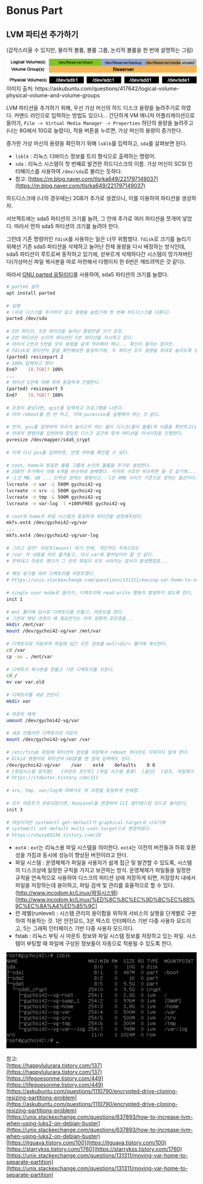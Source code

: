 # Bonus Part

## LVM 파티션 추가하기

(갑작스러울 수 있지만, 물리적 볼륨, 볼륨 그룹, 논리적 볼륨을 한 번에 설명하는 그림)

<img src="../img/volumes.png" alt="volumes" width="600" />
이미지 출처: https://askubuntu.com/questions/417642/logical-volume-physical-volume-and-volume-groups

LVM 파티션을 추가하기 위해, 우선 가상 머신의 하드 디스크 용량을 늘려주기로 하였다. 커맨드 라인으로 입력하는 방법도 있으나... 간단하게 VM 매니저 어플리케이션으로 들어가, `File -> Virtual Media Manager -> Properties` 하단의 용량을 늘려주고(나는 8G에서 10G로 늘렸다), 적용 버튼을 누르면, 가상 머신의 용량이 증가한다.

증가한 가상 머신의 용량을 확인하기 위해 `lsblk`를 입력하고, `sda`를 살펴보면 된다.

- `lsblk` : 리눅스 디바이스 정보를 트리 형식으로 출력하는 명령어.
- `sda` : 리눅스 시스템이 첫 번째로 발견한 하드디스크의 이름. 가상 머신이 SCSI 인터페이스를 사용하여 `/dev/sda`로 불리는 듯하다.
- 참고: [https://m.blog.naver.com/tlsrka649/221797149037](https://m.blog.naver.com/tlsrka649/221797149037)

하드디스크에 (나의 경우에는) 2GB가 추가로 생겼으니, 이를 이용하여 파티션을 생성하자.

서브젝트에는 sda5 파티션의 크기를 늘려, 그 안에 추가로 여러 파티션을 쪼개어 넣었다. 따라서 먼저 sda5 파티션의 크기를 늘려야 한다.

그런데 기존 명령어인 `fdisk`를 사용하는 일은 너무 위험했다. `fdisk`로 크기를 늘리기 위해선 기존 sda5 파티션을 삭제하고 늘어난 전체 용량을 다시 배정하는 방식인데, sda5 파티션이 루트로써 동작하고 있기에, 섣부르게 삭제하다간 시스템이 망가져버린다(가상머신 파일 복사본을 따로 마련해서 다행이지 한 6번은 깨뜨려먹은 것 같다).

따라서 [GNU parted 유틸리티](https://geekpeach.net/ko/linux-parted-%EC%9C%A0%ED%8B%B8%EB%A6%AC%ED%8B%B0-%EC%9D%B4%ED%95%B4)를 사용하여, sda5 파티션의 크기를 늘렸다.

```sh
# parted 설치
apt install parted

# 실행
# (따로 디스크를 추가하지 않고 용량을 늘렸기에 첫 번째 하드디스크를 다룬다)
parted /dev/sda

# 2번 파티션, 5번 파티션을 늘어난 용량만큼 크기 조정.
# 2번 파티션은 논리적 파티션인 5번 파티션을 지시하고 있다.
# 따라서 2번과 5번을 모두 용량을 같게 처리해야 하나... 확신이 들지는 않지만,
# fdisk로 파티션의 끝을 확인해보면 동일하기에, 두 파티션 모두 용량을 최대로 늘리도록 명령어를 사용하였음.
(parted) resizepart 2
# 100% 입력하고 엔터
End?    [8.7GB]? 100%
...
# 파티션 5번에 대해 위와 동일하게 진행한다.
(parted) resizepart 5
End?    [8.7GB]? 100%

# 조정이 끝났다면, quit를 입력하고 프로그램을 나온다.
# 아마 reboot를 한 번 하고, 아래 pvresize를 실행해야 하는 것 같다.

# 먼저, pvs를 입력하여 우리가 늘리고자 하는 물리 디스크(물리 볼륨)의 이름을 확인하고(sda5_crypt),
# 아래의 명령어를 입력하여 할당된 디스크 공간에 맞게 파티션을 리사이징을 진행한다.
pvresize /dev/mapper/sda5_crypt

# 이제 다시 pvs를 입력하면, 반영 여부를 확인할 수 있다.

# root, home과 동일한 볼륨 그룹에 논리적 볼륨을 추가로 생성한다.
# 2GB만 추가해서 대충 4개를 비슷하네 분배했다. 어차피 구조만 비슷하면 될 것 같기에...
# -L은 MB, GB ... 단위로 정하는 명령이고, -l은 4MB 사이즈 기준으로 정하는 옵션이다.
lvcreate -n var -L 500M gychoi42-vg
lvcreate -n srv -L 500M gychoi42-vg
lvcreate -n tmp -L 500M gychoi42-vg
lvcreate -n var-log -l +100%FREE gychoi42-vg

# root와 home의 파일 시스템과 동일하게 파티션을 설정해주었다.
mkfs.ext4 /dev/gychoi42-vg/var
...
mkfs.ext4 /dev/gychoi42-vg/var-log

# 그리고 잠깐! 마운트(mount) 하기 전에, 개인적인 추측으로는
# /var 의 내용을 따로 옮겨놓고, 다시 var에 붙여넣어야 할 것 같다.
# 무턱대고 마운트 했다가 그 안의 파일이 모두 사라지는 참사가 발생했었음...

# 해당 링크를 따라 디렉토리를 마운트했다.
# https://unix.stackexchange.com/questions/131311/moving-var-home-to-separate-partition

# single user mode로 들어가, 디렉토리에 read-write 행동이 발생하지 않도록 한다.
init 1

# mnt 폴더에 임시로 디렉토리름 만들고, 마운트를 한다.
# 그런데 해당 과정이 왜 필요한지는 아직 정확히 모르겠음...
mkdir /mnt/var
mount /dev/gychoi42-vg/var /mnt/var

# 디렉토리로 이동하여 파일에 담긴 모든 정보를 mnt/<dir> 폴더에 복사한다.
cd /var
cp -ax . /mnt/var

# 디렉토리 복사본을 만들고 기존 디렉토리를 지운다.
cd /
mv var var.old

# 디렉토리를 새로 만든다.
mkdir var

# 마운트 해제
umount /dev/gychoi42-vg/var

# 새로 만들어진 디렉토리로 마운트
mount /dev/gychoi42-vg/var /var

# /etc/fstab 파일에 파티션의 정보를 저장해서 reboot 하더라도 지워지지 않게 한다.
# blkid 명령어로 파티션의 UUID를 맨 앞에 입력해도 된다.
/dev/gychoi42-vg/var    /var    ext4    defaults    0 0
# [파일시스템 장치명]   [마운트 포인트] [파일 시스템 종류]  [옵션]  [덤프, 파일체크 옵션]
# https://itdexter.tistory.com/311

# srv, tmp, var/log에 대해서도 위 과정을 동일하게 반복함.

# 모두 마운트가 완료되었다면, RunLevel을 변경하여 CLI 멀티태스킹 모드로 돌아온다.
init 3

# 여담이지만 systemctl get-default가 graphical.target로 나오기에
# systemctl set-default multi-user.target으로 변경하였다.
# https://shuzy65536.tistory.com/20
```

- `ext4` : `ext`는 리눅스용 파일 시스템을 의미한다. `ext4`는 이전의 버전들과 하휘 호환성을 가짐과 동시에 성능이 향상된 버전이라고 한다.
- 파일 시스템 : 운영체제가 파일을 사용자가 쉽게 접근 및 발견할 수 있도록, 시스템의 디스크상에 일정한 규칙을 가지고 보관하는 방식. 운영체제가 파일들을 일정한 규칙을 연속적으로 사용하여 디스크의 파티션 상에 저장하게 되면, 저장장치 내에서 파일을 저장하는데 용이하고, 파일 검색 및 관리를 효율적으로 할 수 있다. (http://www.incodom.kr/Linux/파일시스템)[http://www.incodom.kr/Linux/%ED%8C%8C%EC%9D%BC%EC%8B%9C%EC%8A%A4%ED%85%9C]
- 런 레벨(runlevel) : 시스템 관리의 용이함을 위하여 서비스의 실행을 단계별로 구분하여 적용하는 것. 1은 안전모드, 3은 텍스트 인터페이스 기반 다중 사용자 모드이고, 5는 그래픽 인터페이스 기반 다중 사용자 모드이다.
- fstab : 리눅스 부팅 시 마운트 정보와 파일 시스템 정보를 저장하고 있는 파일. 시스템이 부팅할 때 파일에 구성된 정보들이 자동으로 적용될 수 있도록 한다.

<img src="../img/partition.png" alt="partition" width="600" />

참고:  
[https://happylulurara.tistory.com/137](https://happylulurara.tistory.com/137)  
[https://lifegoesonme.tistory.com/449](https://lifegoesonme.tistory.com/449)  
[https://askubuntu.com/questions/1110790/encrypted-drive-cloning-resizing-partitions-problem](https://askubuntu.com/questions/1110790/encrypted-drive-cloning-resizing-partitions-problem)  
[https://unix.stackexchange.com/questions/637893/how-to-increase-lvm-when-using-luks2-on-debian-buster](https://unix.stackexchange.com/questions/637893/how-to-increase-lvm-when-using-luks2-on-debian-buster)  
[https://itguava.tistory.com/100](https://itguava.tistory.com/100)  
[https://starrykss.tistory.com/1760](https://starrykss.tistory.com/1760)  
[https://unix.stackexchange.com/questions/131311/moving-var-home-to-separate-partition](https://unix.stackexchange.com/questions/131311/moving-var-home-to-separate-partition)
